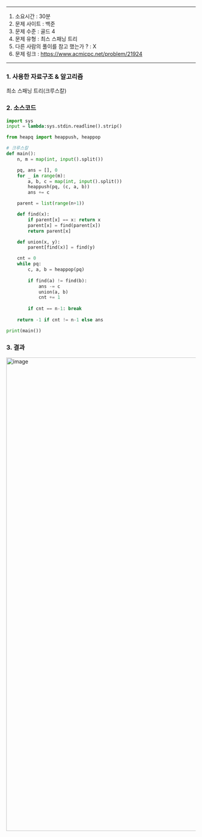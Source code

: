 
---

1. 소요시간 : 30분
2. 문제 사이트 : 백준
3. 문제 수준 : 골드 4
4. 문제 유형 : 최스 스패닝 트리
5. 다른 사람의 풀이를 참고 했는가 ? : X
6. 문제 링크 : https://www.acmicpc.net/problem/21924

---

### 1. 사용한 자료구조 & 알고리즘
최소 스패닝 트리(크루스칼)

### 2. 소스코드
```python
import sys
input = lambda:sys.stdin.readline().strip()

from heapq import heappush, heappop

# 크루스칼
def main():
    n, m = map(int, input().split())

    pq, ans = [], 0
    for _ in range(m):
        a, b, c = map(int, input().split())
        heappush(pq, (c, a, b))
        ans += c

    parent = list(range(n+1))

    def find(x):
        if parent[x] == x: return x
        parent[x] = find(parent[x])
        return parent[x]

    def union(x, y):
        parent[find(x)] = find(y)

    cnt = 0
    while pq:
        c, a, b = heappop(pq)
        
        if find(a) != find(b):
            ans -= c
            union(a, b)
            cnt += 1
        
        if cnt == n-1: break
    
    return -1 if cnt != n-1 else ans

print(main())
```
### 3. 결과
<img width="1259" alt="image" src="https://github.com/KimNahun/algorithm-1day1solve/assets/46699595/5490e841-5821-4fa0-a60d-5faf98c23e3a">
